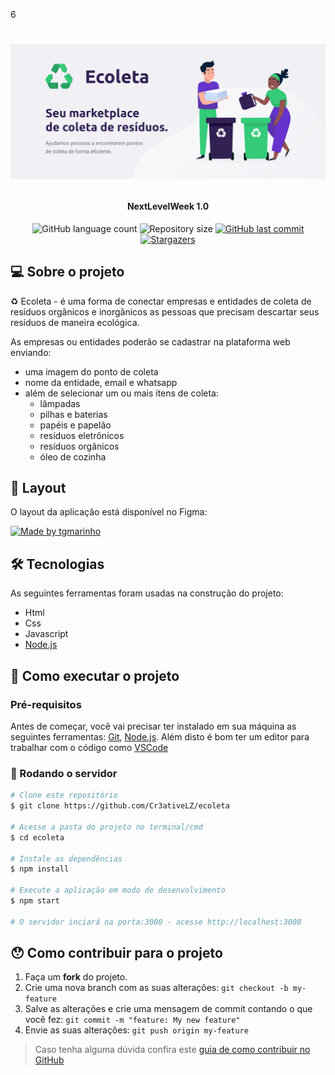 6<h1 align="center">
    <img alt="NextLevelWeek" title="#NextLevelWeek" src="public/assets/banner.png" />
</h1>

<h4 align="center"> 
	NextLevelWeek 1.0
</h4>

<p align="center">
  <img alt="GitHub language count" src="https://img.shields.io/github/languages/count/Cr3ativeLZ/ecoleta?color=%2304D361">

  <img alt="Repository size" src="https://img.shields.io/github/repo-size/Cr3ativeLZ/ecoleta">

  	
	
  
  <a href="https://github.com/Cr3ativeLZ/ecoleta/commits/master">
    <img alt="GitHub last commit" src="https://img.shields.io/github/last-commit/Cr3ativeLZ/ecoleta">
  </a>

   <a href="https://github.com/Cr3ativeLZ/ecoleta/stargazers">
    <img alt="Stargazers" src="https://img.shields.io/github/stars/ecoleta/Cr3ativeLZ?style=social">
  </a>
</p>


## 💻 Sobre o projeto

♻️ Ecoleta - é uma forma de conectar empresas e entidades de coleta de resíduos orgânicos e inorgânicos as pessoas que precisam descartar seus resíduos de maneira ecológica.

As empresas ou entidades poderão se cadastrar na plataforma web enviando:
- uma imagem do ponto de coleta
- nome da entidade, email e whatsapp
- além de selecionar um ou mais ítens de coleta: 
  - lâmpadas
  - pilhas e baterias
  - papéis e papelão
  - resíduos eletrônicos
  - resíduos orgânicos
  - óleo de cozinha

## 🎨 Layout

O layout da aplicação está disponível no Figma:

<a href="https://www.figma.com/file/1SxgOMojOB2zYT0Mdk28lB/Ecoleta?node-id=136%3A546">
  <img alt="Made by tgmarinho" src="https://img.shields.io/badge/Acessar%20Layout%20-Figma-%2304D361">
</a>

## 🛠 Tecnologias

As seguintes ferramentas foram usadas na construção do projeto:

- Html
- Css
- Javascript
- [Node.js](https://nodejs.org/en/)


## 🚀 Como executar o projeto

### Pré-requisitos

Antes de começar, você vai precisar ter instalado em sua máquina as seguintes ferramentas:
[Git](https://git-scm.com), [Node.js](https://nodejs.org/en/). 
Além disto é bom ter um editor para trabalhar com o código como [VSCode](https://code.visualstudio.com/)

### 🎲 Rodando o servidor

```bash
# Clone este repositório
$ git clone https://github.com/Cr3ativeLZ/ecoleta

# Acesse a pasta do projeto no terminal/cmd
$ cd ecoleta

# Instale as dependências
$ npm install

# Execute a aplicação em modo de desenvolvimento
$ npm start

# O servidor inciará na porta:3000 - acesse http://localhost:3000 
```

## 😯 Como contribuir para o projeto

1. Faça um **fork** do projeto.
2. Crie uma nova branch com as suas alterações: `git checkout -b my-feature`
3. Salve as alterações e crie uma mensagem de commit contando o que você fez: `git commit -m "feature: My new feature"`
4. Envie as suas alterações: `git push origin my-feature`
> Caso tenha alguma dúvida confira este [guia de como contribuir no GitHub](https://github.com/firstcontributions/first-contributions)
